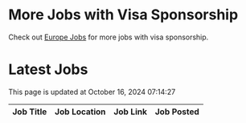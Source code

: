 # More Jobs with Visa Sponsorship

Check out [Europe Jobs](https://github.com/sureshparimi/europejobs#latest-jobs) for more jobs with visa sponsorship.

# Latest Jobs

This page is updated at October 16, 2024 07:14:27

| Job Title | Job Location | Job Link | Job Posted |
| --- | --- | --- | --- |
